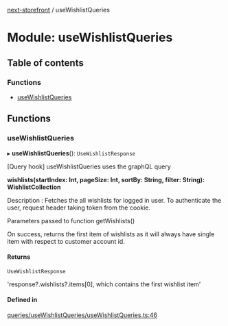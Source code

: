[next-storefront](../README.md) / useWishlistQueries

# Module: useWishlistQueries

## Table of contents

### Functions

- [useWishlistQueries](useWishlistQueries.md#usewishlistqueries)

## Functions

### useWishlistQueries

▸ **useWishlistQueries**(): `UseWishlistResponse`

[Query hook] useWishlistQueries uses the graphQL query

<b>wishlists(startIndex: Int, pageSize: Int, sortBy: String, filter: String): WishlistCollection</b>

Description : Fetches the all wishlists for logged in user. To authenticate the user, request header taking token from the cookie.

Parameters passed to function getWishlists()

On success, returns the first item of wishlists as it will always have single item with respect to customer account id.

#### Returns

`UseWishlistResponse`

'response?.wishlists?.items[0], which contains the first wishlist item'

#### Defined in

[queries/useWishlistQueries/useWishlistQueries.ts:46](https://github.com/KiboSoftware/nextjs-storefront/blob/973d553/hooks/queries/useWishlistQueries/useWishlistQueries.ts#L46)
